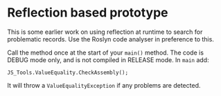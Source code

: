 # Reflection based prototype

This is some earlier work on using reflection at runtime to search for problematic records. Use the Roslyn code analyser in preference to this.

Call the method once at the start of your `main()` method. The code is DEBUG mode only, and is not compiled in RELEASE mode. In `main` add:

```
JS_Tools.ValueEquality.CheckAssembly();

```

It will throw a `ValueEqualityException` if any problems are detected.
